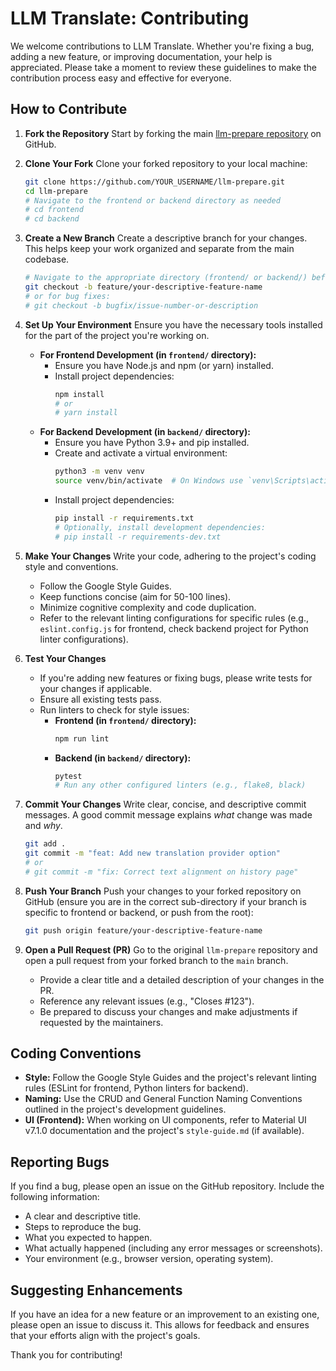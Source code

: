 # LLM Translate: Contributing

We welcome contributions to LLM Translate. Whether you're fixing a bug, adding a new feature, or improving documentation, your help is appreciated. Please take a moment to review these guidelines to make the contribution process easy and effective for everyone.

## How to Contribute

1.  **Fork the Repository**
    Start by forking the main [llm-prepare repository](https://github.com/samestrin/llm-prepare) on GitHub.

2.  **Clone Your Fork**
    Clone your forked repository to your local machine:
    ```bash
    git clone https://github.com/YOUR_USERNAME/llm-prepare.git
    cd llm-prepare
    # Navigate to the frontend or backend directory as needed
    # cd frontend
    # cd backend
    ```

3.  **Create a New Branch**
    Create a descriptive branch for your changes. This helps keep your work organized and separate from the main codebase.
    ```bash
    # Navigate to the appropriate directory (frontend/ or backend/) before creating a branch
    git checkout -b feature/your-descriptive-feature-name
    # or for bug fixes:
    # git checkout -b bugfix/issue-number-or-description
    ```

4.  **Set Up Your Environment**
    Ensure you have the necessary tools installed for the part of the project you're working on.

    *   **For Frontend Development (in `frontend/` directory):**
        *   Ensure you have Node.js and npm (or yarn) installed.
        *   Install project dependencies:
            ```bash
            npm install
            # or
            # yarn install
            ```
    *   **For Backend Development (in `backend/` directory):**
        *   Ensure you have Python 3.9+ and pip installed.
        *   Create and activate a virtual environment:
            ```bash
            python3 -m venv venv
            source venv/bin/activate  # On Windows use `venv\Scripts\activate`
            ```
        *   Install project dependencies:
            ```bash
            pip install -r requirements.txt
            # Optionally, install development dependencies:
            # pip install -r requirements-dev.txt
            ```

5.  **Make Your Changes**
    Write your code, adhering to the project's coding style and conventions.
    *   Follow the Google Style Guides.
    *   Keep functions concise (aim for 50-100 lines).
    *   Minimize cognitive complexity and code duplication.
    *   Refer to the relevant linting configurations for specific rules (e.g., `eslint.config.js` for frontend, check backend project for Python linter configurations).

6.  **Test Your Changes**
    *   If you're adding new features or fixing bugs, please write tests for your changes if applicable.
    *   Ensure all existing tests pass.
    *   Run linters to check for style issues:
        *   **Frontend (in `frontend/` directory):**
            ```bash
            npm run lint
            ```
        *   **Backend (in `backend/` directory):**
            ```bash
            pytest
            # Run any other configured linters (e.g., flake8, black)
            ```

7.  **Commit Your Changes**
    Write clear, concise, and descriptive commit messages. A good commit message explains *what* change was made and *why*.
    ```bash
    git add .
    git commit -m "feat: Add new translation provider option"
    # or
    # git commit -m "fix: Correct text alignment on history page"
    ```

8.  **Push Your Branch**
    Push your changes to your forked repository on GitHub (ensure you are in the correct sub-directory if your branch is specific to frontend or backend, or push from the root):
    ```bash
    git push origin feature/your-descriptive-feature-name
    ```

9.  **Open a Pull Request (PR)**
    Go to the original `llm-prepare` repository and open a pull request from your forked branch to the `main` branch.
    *   Provide a clear title and a detailed description of your changes in the PR.
    *   Reference any relevant issues (e.g., "Closes #123").
    *   Be prepared to discuss your changes and make adjustments if requested by the maintainers.

## Coding Conventions

*   **Style:** Follow the Google Style Guides and the project's relevant linting rules (ESLint for frontend, Python linters for backend).
*   **Naming:** Use the CRUD and General Function Naming Conventions outlined in the project's development guidelines.
*   **UI (Frontend):** When working on UI components, refer to Material UI v7.1.0 documentation and the project's `style-guide.md` (if available).

## Reporting Bugs

If you find a bug, please open an issue on the GitHub repository. Include the following information:
*   A clear and descriptive title.
*   Steps to reproduce the bug.
*   What you expected to happen.
*   What actually happened (including any error messages or screenshots).
*   Your environment (e.g., browser version, operating system).

## Suggesting Enhancements

If you have an idea for a new feature or an improvement to an existing one, please open an issue to discuss it. This allows for feedback and ensures that your efforts align with the project's goals.

Thank you for contributing!